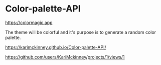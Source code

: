 # Color-palette-API

https://colormagic.app

The theme will be colorful and it's purpose is to generate a random color palette.

https://karimckinney.github.io/Color-palette-API/

https://github.com/users/KariMckinney/projects/1/views/1